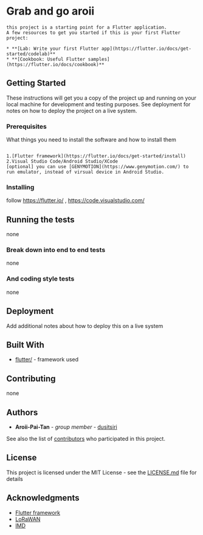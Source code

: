 # Grab and go aroii

    this project is a starting point for a Flutter application.
    A few resources to get you started if this is your first Flutter project:
    
    * **[Lab: Write your first Flutter app](https://flutter.io/docs/get-started/codelab)**
    * **[Cookbook: Useful Flutter samples](https://flutter.io/docs/cookbook)**

## Getting Started

These instructions will get you a copy of the project up and running on your local machine for development and testing purposes. See deployment for notes on how to deploy the project on a live system.

### Prerequisites

What things you need to install the software and how to install them

```

1.[Flutter framework](https://flutter.io/docs/get-started/install)
2.Visual Studio Code/Android Studio/XCode
[optional] you can use [GENYMOTION](https://www.genymotion.com/) to run emulator, instead of virsual device in Android Studio.

```

### Installing

follow https://flutter.io/ , https://code.visualstudio.com/

## Running the tests

none

### Break down into end to end tests

none

### And coding style tests

none


## Deployment

Add additional notes about how to deploy this on a live system

## Built With

* [flutter/](https://flutter.io/) - framework used

## Contributing

none

## Authors

* **Aroii-Pai-Tan** - *group member* - [dusitsiri](https://github.com/dusitsiri)

See also the list of [contributors](https://github.com/earthzzz/grab_n_go_aroii/graphs/contributors) who participated in this project.

## License

This project is licensed under the MIT License - see the [LICENSE.md](LICENSE.md) file for details

## Acknowledgments

* [Flutter framework](https://flutter.io/)
* [LoRaWAN](https://www.thethingsnetwork.org/docs/lorawan/)
* [IMD](https://www.imd.org/tt/technology-business-transformation/?mrk_cmpg_source=AD_SEM_AW_LP_TECH_17&utm_source=Google&utm_medium=cpc&utm_campaign=AD_SEM_AW_LP_TECH_17&gclid=EAIaIQobChMI7-aqiceN4AIVkoePCh1aDwIaEAAYAyAAEgKnnvD_BwE)

